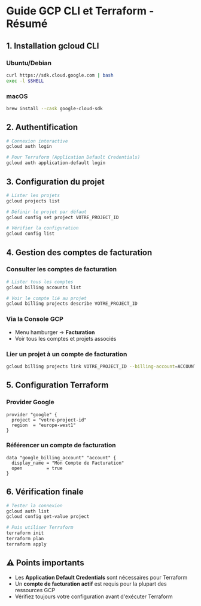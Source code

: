 # Guide GCP CLI et Terraform - Résumé

## 1. Installation gcloud CLI

### Ubuntu/Debian
```bash
curl https://sdk.cloud.google.com | bash
exec -l $SHELL
```

### macOS
```bash
brew install --cask google-cloud-sdk
```

## 2. Authentification

```bash
# Connexion interactive
gcloud auth login

# Pour Terraform (Application Default Credentials)
gcloud auth application-default login
```

## 3. Configuration du projet

```bash
# Lister les projets
gcloud projects list

# Définir le projet par défaut
gcloud config set project VOTRE_PROJECT_ID

# Vérifier la configuration
gcloud config list
```

## 4. Gestion des comptes de facturation

### Consulter les comptes de facturation
```bash
# Lister tous les comptes
gcloud billing accounts list

# Voir le compte lié au projet
gcloud billing projects describe VOTRE_PROJECT_ID
```

### Via la Console GCP
- Menu hamburger → **Facturation**
- Voir tous les comptes et projets associés

### Lier un projet à un compte de facturation
```bash
gcloud billing projects link VOTRE_PROJECT_ID --billing-account=ACCOUNT_ID
```

## 5. Configuration Terraform

### Provider Google
```hcl
provider "google" {
  project = "votre-project-id"
  region  = "europe-west1"
}
```

### Référencer un compte de facturation
```hcl
data "google_billing_account" "account" {
  display_name = "Mon Compte de Facturation"
  open         = true
}
```

## 6. Vérification finale

```bash
# Tester la connexion
gcloud auth list
gcloud config get-value project

# Puis utiliser Terraform
terraform init
terraform plan
terraform apply
```

## ⚠️ Points importants

- Les **Application Default Credentials** sont nécessaires pour Terraform
- Un **compte de facturation actif** est requis pour la plupart des ressources GCP
- Vérifiez toujours votre configuration avant d'exécuter Terraform